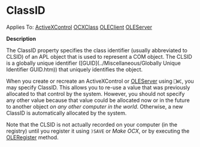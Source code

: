 




<h1 class="heading"><span class="name">ClassID</span></h1>

Applies To: [ActiveXControl](../a-z/activexcontrol.md) [OCXClass](../a-z/ocxclass.md) [OLEClient](../a-z/oleclient.md) [OLEServer](../a-z/oleserver.md)


**Description**


The ClassID property specifies the class identifier (usually abbreviated to CLSID) of an APL object that is used to represent a COM object. The CLSID is a globally unique identifier ([GUID](../Miscellaneous/Globally Unique Identifier GUID.htm)) that uniquely identifies the object.


When you create or recreate an ActiveXControl or [OLEServer](../a-z/oleserver.md) using `⎕WC`, you may specify ClassID. This allows you to re-use a value that was previously allocated to that control by the system. However, you should not specify any other value because that value could be allocated now or in the future to another object *on any other computer in the world*. Otherwise, a new ClassID is automatically allocated by the system.


Note that the CLSID is not actually recorded on your computer (in the registry) until you register it using `)SAVE` or *Make OCX*, or by executing the [OLERegister](../a-z/oleregister.md) method.



